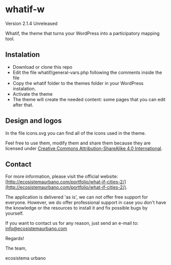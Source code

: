 whatif-w
========
Version 2.1.4 Unreleased

Whatif, the theme that turns your WordPress into a participatory mapping tool.

## Instalation
+ Download or clone this repo
+ Edit the file whatif/general-vars.php following the comments inside the file
+ Copy the whatif folder to the themes folder in your WordPress instalation.
+ Activate the theme
+ The theme will create the needed content: some pages that you can edit after that.

## Design and logos
In the file icons.svg you can find all of the icons used in the theme.

Feel free to use them, modify them and share them because they are licensed under [Creative Commons Attribution-ShareAlike 4.0 International](http://creativecommons.org/licenses/by-sa/4.0/).

## Contact
For more information, please visit the official website: [http://ecosistemaurbano.com/portfolio/what-if-cities-2/](http://ecosistemaurbano.com/portfolio/what-if-cities-2/).

The application is delivered 'as is', we can not offer free support for everyone. However, we do offer professional support in case you don't have the knowledge or the resources to install it and fix possible bugs by yourself. 

If you want to contact us for any reason, just send an e-mail to: [info@ecosistemaurbano.com](mailto:info@ecosistemaurbano.org)

Regards!

The team,

ecosistema urbano
